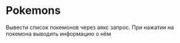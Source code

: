 # Pokemons
Вывести список покемонов через аякс запрос.
При нажатии на покемона выводить информацию о нём
